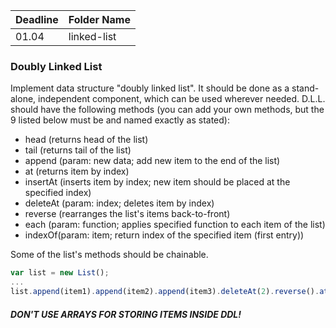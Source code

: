 Deadline         | Folder Name
-----------------|---------
01.04            | linked-list

### Doubly Linked List
Implement data structure "doubly linked list". It should be done as a stand-alone, independent component, which can be used wherever needed. D.L.L. should have the following methods (you can add your own methods, but the 9 listed below must be and named exactly as stated):
* head (returns head of the list)
* tail (returns tail of the list)
* append (param: new data; add new item to the end of the list)
* at (returns item by index)
* insertAt (inserts item by index; new item should be placed at the specified index)
* deleteAt (param: index; deletes item by index)
* reverse (rearranges the list's items back-to-front)
* each (param: function; applies specified function to each item of the list)
* indexOf(param: item; return index of the specified item (first entry))

Some of the list's methods should be chainable.
```javascript
var list = new List();
...
list.append(item1).append(item2).append(item3).deleteAt(2).reverse().at(0)
```
##### DON'T USE ARRAYS FOR STORING ITEMS INSIDE DDL!
